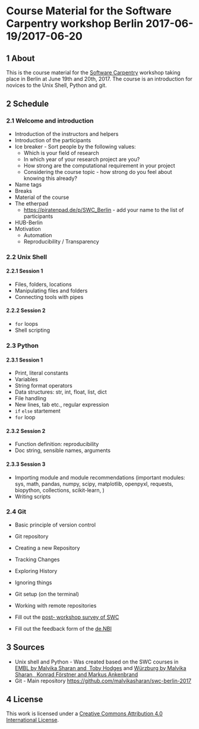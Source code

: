 # Course Material for the Software Carpentry workshop Berlin 2017-06-19/2017-06-20

## 1 About

This is the course material for the [Software
Carpentry](http://software-carpentry.org/) workshop taking place in
Berlin at June 19th and 20th, 2017. The course is an introduction
for novices to the Unix Shell, Python and git.

## 2 Schedule

### 2.1 Welcome and introduction

- Introduction of the instructors and helpers
- Introduction of the participants
- Ice breaker - Sort people by the following values:
    - Which is your field of research
    - In which year of your research project are you?
    - How strong are the computational requirement in your project
    - Considering the course topic - how strong do you feel about knowing this already?
- Name tags
- Breaks
- Material of the course
- The etherpad
    - https://piratenpad.de/p/SWC_Berlin - add your name to the list of participants
- HUB-Berlin
- Motivation
    - Automation
    - Reproducibility / Transparency

### 2.2 Unix Shell

#### 2.2.1 Session 1

- Files, folders, locations
- Manipulating files and folders
- Connecting tools with pipes

#### 2.2.2 Session 2

- `for` loops
- Shell scripting

### 2.3 Python

#### 2.3.1 Session 1

- Print, literal constants
- Variables
- String format operators
- Data structures: str, int, float, list, dict
- File handling
- New lines, tab etc., regular expression
- `if` `else` startement
- `for` loop

#### 2.3.2 Session 2

- Function definition: reproducibility
- Doc string, sensible names, arguments

#### 2.3.3 Session 3

- Importing module and module recommendations (important modules: sys,
   math, pandas, numpy, scipy, matplotlib, openpyxl, requests,
   biopython, collections, scikit-learn, )
- Writing scripts

### 2.4 Git

- Basic principle of version control
- Git repository
- Creating a new Repository
- Tracking Changes
- Exploring History
- Ignoring things
- Git setup (on the terminal)
- Working with remote repositories



- Fill out the [post- workshop survey of
  SWC]()
- Fill out the feedback form of the [de.NBI]()

## 3 Sources

- Unix shell and Python - Was created based on the SWC courses in [EMBL by Malvika Sharan and
  Toby Hodges](https://github.com/malvikasharan/Software_carpentry_EMBL) and [Würzburg by Malvika Sharan,
  Konrad Förstner and Markus Ankenbrand](https://github.com/malvikasharan/2016-10-26-Software_carpentry_course_Wuerzburg)
- Git - Main repository https://github.com/malvikasharan/swc-berlin-2017

## 4 License

This work is licensed under a [Creative Commons Attribution 4.0 International License](https://creativecommons.org/licenses/by/4.0/).
